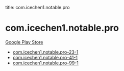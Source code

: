 title: com.icechen1.notable.pro
# com.icechen1.notable.pro


[Google Play Store](https://play.google.com/store/apps/details?id=com.icechen1.notable.pro)


* [com.icechen1.notable.pro-23-1](./com.icechen1.notable.pro-23-1/)
* [com.icechen1.notable.pro-41-1](./com.icechen1.notable.pro-41-1/)
* [com.icechen1.notable.pro-99-1](./com.icechen1.notable.pro-99-1/)